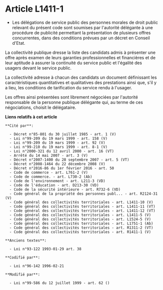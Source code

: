 # Article L1411-1

- Les délégations de service public des personnes morales de droit public relevant du présent code sont soumises par
l'autorité délégante à une procédure de publicité permettant la présentation de plusieurs offres concurrentes, dans des
conditions prévues par un décret en Conseil d'Etat.

La collectivité publique dresse la liste des candidats admis à présenter une offre après examen de leurs garanties
professionnelles et financières et de leur aptitude à assurer la continuité du service public et l'égalité des usagers devant
le service public.

La collectivité adresse à chacun des candidats un document définissant les caractéristiques quantitatives et qualitatives des
prestations ainsi que, s'il y a lieu, les conditions de tarification du service rendu à l'usager.

Les offres ainsi présentées sont librement négociées par l'autorité responsable de la personne publique délégante qui, au
terme de ces négociations, choisit le délégataire.

**Liens relatifs à cet article**

	**Cité par**:

	  - Décret n°85-801 du 30 juillet 1985 - art. 1 (V)
	  - Loi n°99-209 du 19 mars 1999 - art. 158 (V)
	  - Loi n°99-209 du 19 mars 1999 - art. 92 (V)
	  - Loi n°99-210 du 19 mars 1999 - art. 8-1 (V)
	  - Loi n°2000-321 du 12 avril 2000 - art. 16 (VT)
	  - Arrêté du 14 mai 2007 - art. 3 (V)
	  - Décret n°2007-1400 du 28 septembre 2007 - art. 5 (VT)
	  - Décret n°2008-1464 du 22 décembre 2008 (V)
	  - Décret n°2016-86 du 1er février 2016 - art. 50
	  - Code de commerce - art. L761-2 (V)
	  - Code de commerce. - art. L730-2 (Ab)
	  - Code de l'environnement - art. L211-3 (VD)
	  - Code de l'éducation - art. D213-30 (VD)
	  - Code de la sécurité intérieure - art. R732-6 (VD)
	  - Code général de la propriété des personnes publ... - art. R2124-31 (V)
	  - Code général des collectivités territoriales - art. L1411-10 (V)
	  - Code général des collectivités territoriales - art. L1411-11 (VT)
	  - Code général des collectivités territoriales - art. L1411-12 (VT)
	  - Code général des collectivités territoriales - art. L1411-5 (V)
	  - Code général des collectivités territoriales - art. L1524-5 (V)
	  - Code général des collectivités territoriales - art. L1751-1 (Ab)
	  - Code général des collectivités territoriales - art. R1311-2 (VT)
	  - Code général des collectivités territoriales - art. R1411-1 (V)

	**Anciens textes**:

	  - Loi n°93-122 1993-01-29 art. 38

	**Codifié par**:

	  - Loi n°96-142 1996-02-21

	**Modifié par**:

	  - Loi n°99-586 du 12 juillet 1999 - art. 62 ()
